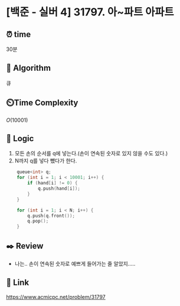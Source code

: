# [백준 - 실버 4] 31797. 아~파트 아파트

## ⏰  **time**
30분

## :pushpin: **Algorithm**
큐

## ⏲️**Time Complexity**
$O(10001)$

## :round_pushpin: **Logic**
1. 모든 손의 순서를 q에 넣는다.(손이 연속된 숫자로 있지 않을 수도 있다.)
2. N까지 q를 넣다 뺐다가 한다.
```cpp
	queue<int> q;
	for (int i = 1; i < 10001; i++) {
		if (hand[i] != 0) {
			q.push(hand[i]);
		}
	}

	for (int i = 1; i < N; i++) {
		q.push(q.front());
		q.pop();
	}
```

## :black_nib: **Review**
- 나는.. 손이 연속된 숫자로 예쁘게 들어가는 줄 알았지.....
  
  
## 📡 Link
https://www.acmicpc.net/problem/31797
